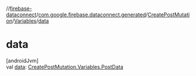 //[firebase-dataconnect](../../../../index.md)/[com.google.firebase.dataconnect.generated](../../index.md)/[CreatePostMutation](../index.md)/[Variables](index.md)/[data](data.md)

# data

[androidJvm]\
val [data](data.md): [CreatePostMutation.Variables.PostData](-post-data/index.md)
